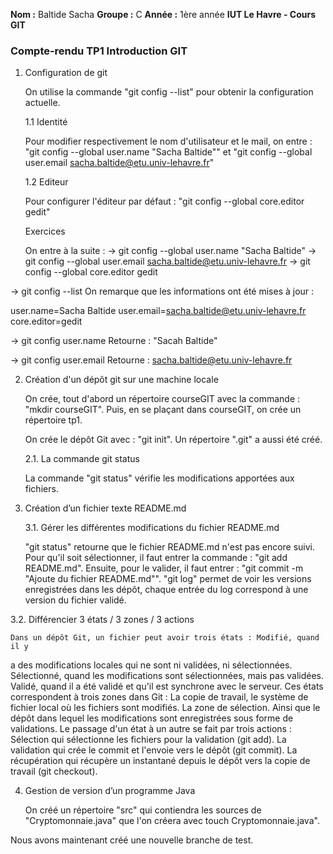 **Nom :** Baltide Sacha
**Groupe :** C
**Année :** 1ère année
**IUT Le Havre - Cours GIT**

### Compte-rendu TP1 Introduction GIT

1. Configuration de git

	On utilise la commande "git config --list" pour obtenir la configuration
actuelle.

	1.1 Identité

	Pour modifier respectivement le nom d'utilisateur et le mail, on entre :
"git config --global user.name "Sacha Baltide"" et "git config --global
user.email sacha.baltide@etu.univ-lehavre.fr"

	1.2 Editeur

	Pour configurer l'éditeur par défaut : "git config --global core.editor gedit"

	Exercices
	
	On entre à la suite :
-> git config --global user.name "Sacha Baltide"
-> git config --global user.email sacha.baltide@etu.univ-lehavre.fr
-> git config --global core.editor gedit

-> git config --list
On remarque que les informations ont été mises à jour :

user.name=Sacha Baltide
user.email=sacha.baltide@etu.univ-lehavre.fr
core.editor=gedit

-> git config user.name
Retourne : "Sacah Baltide"

-> git config user.email
Retourne : sacha.baltide@etu.univ-lehavre.fr


2. Création d'un dépôt git sur une machine locale

	On crée, tout d'abord un répertoire courseGIT avec la commande : "mkdir courseGIT".
Puis, en se plaçant dans courseGIT, on crée un répertoire tp1.

	On crée le dépôt Git avec : "git init". Un répertoire ".git" a aussi été créé.
	
	2.1. La commande git status
	
	La commande "git status" vérifie les modifications apportées aux fichiers.
	
3. Création d’un fichier texte README.md

	3.1. Gérer les différentes modifications du fichier README.md

	"git status" retourne que le fichier README.md n'est pas encore suivi.
Pour qu'il soit sélectionner, il faut entrer la commande : "git add README.md".
Ensuite, pour le valider, il faut entrer : "git commit -m "Ajoute du fichier README.md"".
"git log" permet de voir les versions enregistrées dans les dépôt, chaque entrée du
log correspond à une version du fichier validé.

3.2. Différencier 3 états / 3 zones / 3 actions

	Dans un dépôt Git, un fichier peut avoir trois états : Modifié, quand il y
a des modifications locales qui ne sont ni validées, ni sélectionnées.
Sélectionné, quand les modifications sont sélectionnées, mais pas validées.
Validé, quand il a été validé et qu'il est synchrone avec le serveur.
	Ces états correspondent à trois zones dans Git : La copie de travail, le système
de fichier local où les fichiers sont modifiés.
La zone de sélection. Ainsi que le dépôt dans lequel les modifications sont
enregistrées sous forme de validations.
	Le passage d'un état à un autre se fait par trois actions : Sélection qui
sélectionne les fichiers pour la validation (git add). La validation qui crée le
commit et l'envoie vers le dépôt (git commit). La récupération qui récupère un
instantané depuis le dépôt vers la copie de travail (git checkout).


4. Gestion de version d’un programme Java

	On créé un répertoire "src" qui contiendra les sources de "Cryptomonnaie.java"
que l'on créera avec touch Cryptomonnaie.java".



Nous avons maintenant créé une nouvelle branche de test.
